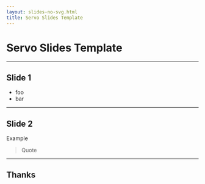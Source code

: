 ```yaml
---
layout: slides-no-svg.html
title: Servo Slides Template
---
```


<!-- .slide: class="cover" -->

# Servo Slides Template

-----

## Slide 1

* foo
* bar

-----

## Slide 2

Example

> Quote

-----

<!-- .slide: class="last" -->

## Thanks

